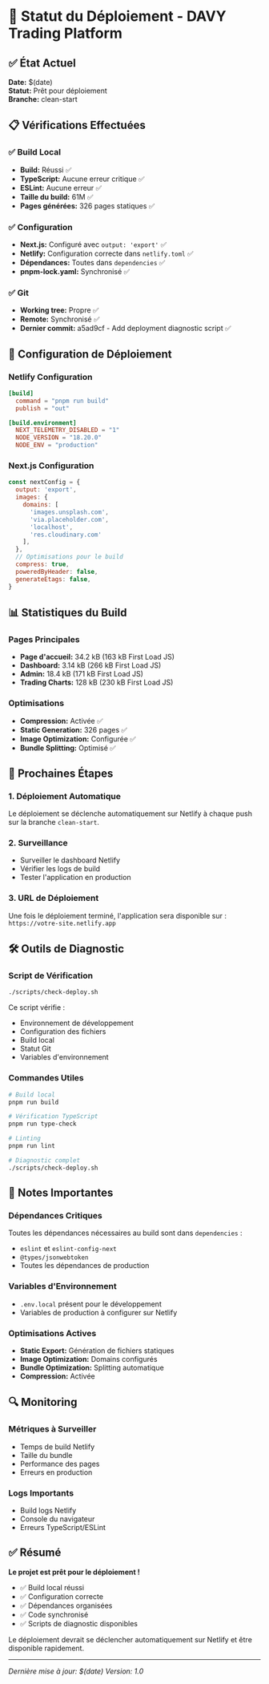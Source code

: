 # 🚀 Statut du Déploiement - DAVY Trading Platform

## ✅ État Actuel
**Date:** $(date)  
**Statut:** Prêt pour déploiement  
**Branche:** clean-start  

## 📋 Vérifications Effectuées

### ✅ Build Local
- **Build:** Réussi ✅
- **TypeScript:** Aucune erreur critique ✅
- **ESLint:** Aucune erreur ✅
- **Taille du build:** 61M ✅
- **Pages générées:** 326 pages statiques ✅

### ✅ Configuration
- **Next.js:** Configuré avec `output: 'export'` ✅
- **Netlify:** Configuration correcte dans `netlify.toml` ✅
- **Dépendances:** Toutes dans `dependencies` ✅
- **pnpm-lock.yaml:** Synchronisé ✅

### ✅ Git
- **Working tree:** Propre ✅
- **Remote:** Synchronisé ✅
- **Dernier commit:** a5ad9cf - Add deployment diagnostic script ✅

## 🔧 Configuration de Déploiement

### Netlify Configuration
```toml
[build]
  command = "pnpm run build"
  publish = "out"

[build.environment]
  NEXT_TELEMETRY_DISABLED = "1"
  NODE_VERSION = "18.20.0"
  NODE_ENV = "production"
```

### Next.js Configuration
```javascript
const nextConfig = {
  output: 'export',
  images: {
    domains: [
      'images.unsplash.com',
      'via.placeholder.com',
      'localhost',
      'res.cloudinary.com'
    ],
  },
  // Optimisations pour le build
  compress: true,
  poweredByHeader: false,
  generateEtags: false,
}
```

## 📊 Statistiques du Build

### Pages Principales
- **Page d'accueil:** 34.2 kB (163 kB First Load JS)
- **Dashboard:** 3.14 kB (266 kB First Load JS)
- **Admin:** 18.4 kB (171 kB First Load JS)
- **Trading Charts:** 128 kB (230 kB First Load JS)

### Optimisations
- **Compression:** Activée ✅
- **Static Generation:** 326 pages ✅
- **Image Optimization:** Configurée ✅
- **Bundle Splitting:** Optimisé ✅

## 🎯 Prochaines Étapes

### 1. Déploiement Automatique
Le déploiement se déclenche automatiquement sur Netlify à chaque push sur la branche `clean-start`.

### 2. Surveillance
- Surveiller le dashboard Netlify
- Vérifier les logs de build
- Tester l'application en production

### 3. URL de Déploiement
Une fois le déploiement terminé, l'application sera disponible sur :
`https://votre-site.netlify.app`

## 🛠️ Outils de Diagnostic

### Script de Vérification
```bash
./scripts/check-deploy.sh
```

Ce script vérifie :
- Environnement de développement
- Configuration des fichiers
- Build local
- Statut Git
- Variables d'environnement

### Commandes Utiles
```bash
# Build local
pnpm run build

# Vérification TypeScript
pnpm run type-check

# Linting
pnpm run lint

# Diagnostic complet
./scripts/check-deploy.sh
```

## 📝 Notes Importantes

### Dépendances Critiques
Toutes les dépendances nécessaires au build sont dans `dependencies` :
- `eslint` et `eslint-config-next`
- `@types/jsonwebtoken`
- Toutes les dépendances de production

### Variables d'Environnement
- `.env.local` présent pour le développement
- Variables de production à configurer sur Netlify

### Optimisations Actives
- **Static Export:** Génération de fichiers statiques
- **Image Optimization:** Domains configurés
- **Bundle Optimization:** Splitting automatique
- **Compression:** Activée

## 🔍 Monitoring

### Métriques à Surveiller
- Temps de build Netlify
- Taille du bundle
- Performance des pages
- Erreurs en production

### Logs Importants
- Build logs Netlify
- Console du navigateur
- Erreurs TypeScript/ESLint

## ✅ Résumé

**Le projet est prêt pour le déploiement !**

- ✅ Build local réussi
- ✅ Configuration correcte
- ✅ Dépendances organisées
- ✅ Code synchronisé
- ✅ Scripts de diagnostic disponibles

Le déploiement devrait se déclencher automatiquement sur Netlify et être disponible rapidement.

---

*Dernière mise à jour: $(date)*
*Version: 1.0* 